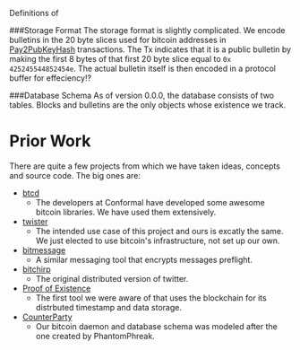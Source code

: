 Definitions of 

###Storage Format
The storage format is slightly complicated. We encode bulletins in the 20 byte slices
used for bitcoin addresses in [Pay2PubKeyHash](https://bitcoin.org/en/developer-guide#term-p2pkh) transactions. The Tx indicates that it is
a public bulletin by making the first 8 bytes of that first 20 byte slice equal to `0x
425245544852454e`. The actual bulletin itself is then encoded in a protocol buffer for 
effeciency!?

###Database Schema
As of version 0.0.0, the database consists of two tables. Blocks and bulletins are
the only objects whose existence we track.

Prior Work
======

There are quite a few projects from which we have taken ideas, concepts and source
code. The big ones are:
- [btcd](https://github.com/conformal/btcd) 
    - The developers at Conformal have developed some awesome bitcoin libraries. 
    We have used them extensively.
- [twister](https://github.com/miguelfreitas/twister-core)
    - The intended use case of this project and ours is excatly the same. We just
    elected to use bitcoin's infrastructure, not set up our own.
- [bitmessage](https://github.com/Bitmessage/PyBitmessage)
    - A similar messaging tool that encrypts messages preflight. 
- [bitchirp](https://bitchirp.org/)
    - The original distributed version of twitter.
- [Proof of Existence](http://www.proofofexistence.com/)
    - The first tool we were aware of that uses the blockchain for its distrbuted 
    timestamp and data storage.
- [CounterParty](https://www.counterparty.co/)
    - Our bitcoin daemon and database schema was modeled after the one created by
    PhantomPhreak.
